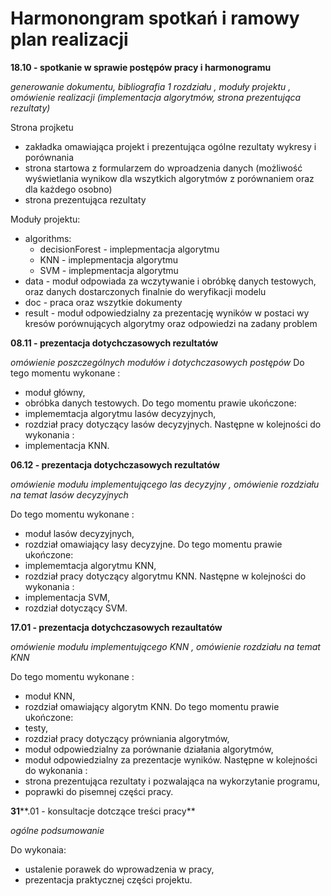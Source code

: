 # Harmonongram spotkań i ramowy plan realizacji

**18.10 - spotkanie w sprawie postępów pracy i harmonogramu**

_generowanie dokumentu, bibliografia 1 rozdziału  , moduły projektu , omówienie realizacji (implementacja algorytmów, strona prezentująca rezultaty)_

Strona projketu

- zakładka omawiająca projekt i prezentująca ogólne rezultaty wykresy i porównania
- strona startowa z formularzem do wproadzenia danych (możliwość wyświetlania wynikow dla wszytkich algorytmów z porównaniem oraz dla każdego osobno)
- strona prezentująca rezultaty 

Moduły projektu:
 - algorithms:
   - decisionForest - implepmentacja algorytmu
   - KNN  - implepmentacja algorytmu
   - SVM  - implepmentacja algorytmu
 - data - moduł odpowiada za wczytywanie i obróbkę danych testowych, oraz danych dostarczonych finalnie do weryfikacji modelu
 - doc - praca oraz wszytkie dokumenty
 - result - moduł odpowiedzialny za prezentację wyników w postaci wy
kresów porównujących algorytmy oraz odpowiedzi na zadany problem

**08.11 - prezentacja dotychczasowych rezultatów**

_omówienie poszczególnych modułów i dotychczasowych postępów_
Do tego momentu wykonane :
 - moduł główny,
 - obróbka danych testowych.
Do tego momentu prawie ukończone:
- implememtacja algorytmu lasów decyzyjnych,
- rozdział pracy dotyczący lasów decyzyjnych.
Następne w kolejności do wykonania :
- implementacja KNN.

**06.12 - prezentacja dotychczasowych rezultatów**

_omówienie modułu implementującego las decyzyjny , omówienie rozdziału na temat lasów decyzyjnych_

Do tego momentu wykonane :
- moduł lasów decyzyjnych,
- rozdział omawiający lasy decyzyjne.
Do tego momentu prawie ukończone:
- implememtacja algorytmu KNN,
- rozdział pracy dotyczący algorytmu KNN.
Następne w kolejności do wykonania :
- implementacja SVM,
- rozdział dotyczący SVM.

**17.01 - prezentacja dotychczasowych rezaultatów**

_omówienie modułu implementującego KNN , omówienie rozdziału na temat KNN_

Do tego momentu wykonane :
- moduł KNN,
- rozdział omawiający algorytm KNN.
Do tego momentu prawie ukończone:
- testy,
- rozdział pracy dotyczący prówniania algorytmów,
- moduł odpowiedzialny za porównanie działania algorytmów,
- moduł odpowiedzialny za prezentacje wyników.
Następne w kolejności do wykonania :
- strona prezentująca rezultaty i pozwalająca na wykorzytanie programu,
- poprawki do pisemnej części pracy.

**31****.01 - konsultacje dotczące treści pracy**

_ogólne podsumowanie_

Do wykonaia:
- ustalenie porawek do wprowadzenia w pracy,
- prezentacja praktycznej części projektu.
